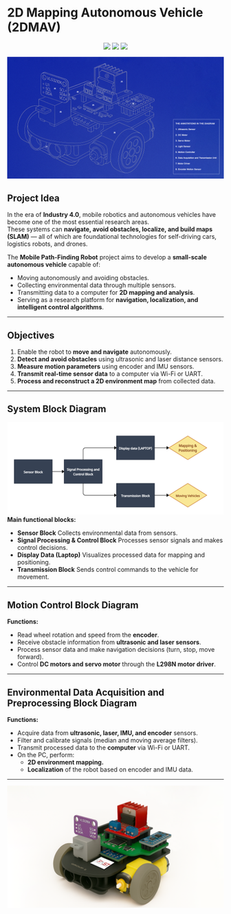 # 2D Mapping Autonomous Vehicle (2DMAV)

<p align="center">
<a href="https://fb.com/duytan.hh" target="_blank"><img src="https://img.shields.io/badge/Facebook%20-%20%230866FF"></a>
<a href="https://t.me/duytan2003" target="_blank"><img src="https://img.shields.io/badge/Telegram%20-%20%2333CCFF"></a>
<a href="https://www.linkedin.com/in/l%C3%AA-tr%E1%BA%A7n-duy-t%C3%A2n-81112a23a/" target="_blank"><img src="https://img.shields.io/badge/Linkedin%20-%20%2300CCFF"></a>
</p>

![vehice](img/diagram.png)

## Project Idea

In the era of **Industry 4.0**, mobile robotics and autonomous vehicles have become one of the most essential research areas.  
These systems can **navigate, avoid obstacles, localize, and build maps (SLAM)** — all of which are foundational technologies for self-driving cars, logistics robots, and drones.

The **Mobile Path-Finding Robot** project aims to develop a **small-scale autonomous vehicle** capable of:
- Moving autonomously and avoiding obstacles.  
- Collecting environmental data through multiple sensors.  
- Transmitting data to a computer for **2D mapping and analysis**.  
- Serving as a research platform for **navigation, localization, and intelligent control algorithms**.

---

## Objectives

1. Enable the robot to **move and navigate** autonomously.  
2. **Detect and avoid obstacles** using ultrasonic and laser distance sensors.  
3. **Measure motion parameters** using encoder and IMU sensors.  
4. **Transmit real-time sensor data** to a computer via Wi-Fi or UART.  
5. **Process and reconstruct a 2D environment map** from collected data.  

---

## System Block Diagram
![vehice](img/sysblock.png)
**Main functional blocks:**
- **Sensor Block** Collects environmental data from sensors.
- **Signal Processing & Control Block** Processes sensor signals and makes control decisions.
- **Display Data (Laptop)** Visualizes processed data for mapping and positioning.
- **Transmission Block** Sends control commands to the vehicle for movement.
---

## Motion Control Block Diagram
**Functions:**
- Read wheel rotation and speed from the **encoder**.  
- Receive obstacle information from **ultrasonic and laser sensors**.  
- Process sensor data and make navigation decisions (turn, stop, move forward).  
- Control **DC motors and servo motor** through the **L298N motor driver**.  

---

## Environmental Data Acquisition and Preprocessing Block Diagram
**Functions:**
- Acquire data from **ultrasonic, laser, IMU, and encoder** sensors.  
- Filter and calibrate signals (median and moving average filters).  
- Transmit processed data to the **computer** via Wi-Fi or UART.  
- On the PC, perform:
  - **2D environment mapping.**  
  - **Localization** of the robot based on encoder and IMU data.
---
![vehice](img/fast.png)

